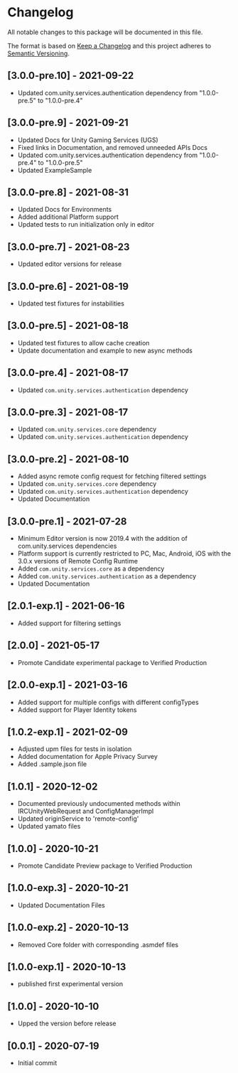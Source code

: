 # Changelog
All notable changes to this package will be documented in this file.

The format is based on [Keep a Changelog](http://keepachangelog.com/en/1.0.0/)
and this project adheres to [Semantic Versioning](http://semver.org/spec/v2.0.0.html).

## [3.0.0-pre.10] - 2021-09-22

- Updated com.unity.services.authentication dependency from "1.0.0-pre.5" to "1.0.0-pre.4"

## [3.0.0-pre.9] - 2021-09-21

- Updated Docs for Unity Gaming Services (UGS)
- Fixed links in Documentation, and removed unneeded APIs Docs
- Updated com.unity.services.authentication dependency from "1.0.0-pre.4" to "1.0.0-pre.5"
- Updated ExampleSample

## [3.0.0-pre.8] - 2021-08-31

- Updated Docs for Environments
- Added additional Platform support
- Updated tests to run initialization only in editor

## [3.0.0-pre.7] - 2021-08-23

- Updated editor versions for release

## [3.0.0-pre.6] - 2021-08-19

- Updated test fixtures for instabilities

## [3.0.0-pre.5] - 2021-08-18

- Updated test fixtures to allow cache creation
- Update documentation and example to new async methods

## [3.0.0-pre.4] - 2021-08-17

- Updated `com.unity.services.authentication` dependency

## [3.0.0-pre.3] - 2021-08-17

- Updated `com.unity.services.core` dependency
- Updated `com.unity.services.authentication` dependency

## [3.0.0-pre.2] - 2021-08-10

- Added async remote config request for fetching filtered settings
- Updated `com.unity.services.core` dependency
- Updated `com.unity.services.authentication` dependency
- Updated Documentation

## [3.0.0-pre.1] - 2021-07-28

- Minimum Editor version is now 2019.4 with the addition of com.unity.services dependencies
- Platform support is currently restricted to PC, Mac, Android, iOS with the 3.0.x versions of Remote Config Runtime
- Added	`com.unity.services.core` as a dependency
- Added `com.unity.services.authentication` as a dependency
- Updated Documentation

## [2.0.1-exp.1] - 2021-06-16

- Added support for filtering settings

## [2.0.0] - 2021-05-17
- Promote Candidate experimental package to Verified Production

## [2.0.0-exp.1] - 2021-03-16

- Added support for multiple configs with different configTypes
- Added support for Player Identity tokens

## [1.0.2-exp.1] - 2021-02-09

- Adjusted upm files for tests in isolation
- Added documentation for Apple Privacy Survey
- Added .sample.json file

## [1.0.1] - 2020-12-02

- Documented previously undocumented methods within IRCUnityWebRequest and ConfigManagerImpl
- Updated originService to 'remote-config'
- Updated yamato files

## [1.0.0] - 2020-10-21

- Promote Candidate Preview package to Verified Production

## [1.0.0-exp.3] - 2020-10-21

- Updated Documentation Files

## [1.0.0-exp.2] - 2020-10-13

- Removed Core folder with corresponding .asmdef files

## [1.0.0-exp.1] - 2020-10-13

- published first experimental version

## [1.0.0] - 2020-10-10

- Upped the version before release

## [0.0.1] - 2020-07-19

- Initial commit
